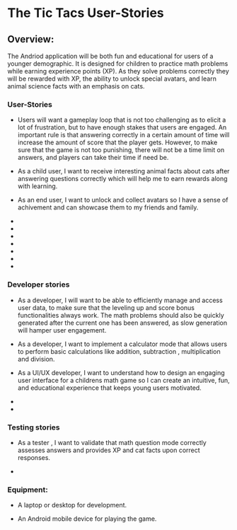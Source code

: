 # The Tic Tacs User-Stories

## Overview:

The Andriod application will be both fun and educational for users of a younger demographic. It is designed for children to practice math problems while earning experience points (XP). As they solve problems correctly they will be rewarded with XP, the ability to unlock special avatars, and learn animal science facts with an emphasis on cats. 

### User-Stories

- Users will want a gameplay loop that is not too challenging as to elicit a lot of frustration, but to have enough stakes that users are engaged. An important rule is that answering correctly in a certain amount of time will increase the amount of score that the player gets. However, to make sure that the game is not too punishing, there will not be a time limit on answers, and players can take their time if need be. 

- As a child user, I want to receive interesting animal facts about cats after answering questions correctly which will help me to earn rewards along with learning.

- As an end user, I want to unlock and collect avatars so I have a sense of achivement and can showcase them to my friends and family. 

- 

- 

- 

- 

- 

- 

- 

### Developer stories

- As a developer, I will want to be able to efficiently manage and access user data, to make sure that the leveling up and score bonus functionalities always work. The math problems should also be quickly generated after the current one has been answered, as slow generation will hamper user engagement. 

- As a developer, I want to implement a calculator mode that allows users to perform basic calculations like addition, subtraction , multiplication and division.

- As a UI/UX developer, I want to understand how to design an engaging user interface for a childrens math game so I can create an intuitive, fun, and educational experience that keeps young users motivated.

- 

- 

### Testing stories

- As a tester , I want to validate that math question mode correctly assesses answers and provides XP and cat facts upon correct responses.

- 

### Equipment:

- A laptop or desktop for development.

- An Android mobile device for playing the game.

